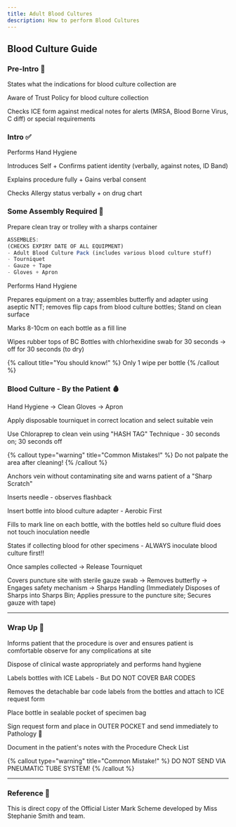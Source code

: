 ```yaml
---
title: Adult Blood Cultures
description: How to perform Blood Cultures
---
```


## Blood Culture Guide

### Pre-Intro 🧐

States what the indications for blood culture collection are

Aware of Trust Policy for blood culture collection

Checks ICE form against medical notes for alerts (MRSA, Blood Borne Virus, C diff) or special requirements

### Intro ✅

Performs Hand Hygiene

Introduces Self + Confirms patient identity (verbally, against notes, ID Band)

Explains procedure fully + Gains verbal consent

Checks Allergy status verbally + on drug chart

### Some Assembly Required 👷

Prepare clean tray or trolley with a sharps container

```js
ASSEMBLES:
(CHECKS EXPIRY DATE OF ALL EQUIPMENT)
- Adult Blood Culture Pack (includes various blood culture stuff)
- Tourniquet
- Gauze + Tape
- Gloves + Apron
```

Performs Hand Hygiene

Prepares equipment on a tray; assembles butterfly and adapter using aseptic NTT; removes flip caps from blood culture bottles; Stand on clean surface

Marks 8-10cm on each bottle as a fill line

Wipes rubber tops of BC Bottles with chlorhexidine swab for 30 seconds -> off for 30 seconds (to dry)

{% callout title="You should know!" %}
Only 1 wipe per bottle
{% /callout %}

### Blood Culture - By the Patient 🩸

Hand Hygiene -> Clean Gloves -> Apron

Apply disposable tourniquet in correct location and select suitable vein

Use Chloraprep to clean vein using "HASH TAG" Technique - 30 seconds on; 30 seconds off

{% callout type="warning" title="Common Mistakes!" %}
Do not palpate the area after cleaning!
{% /callout %}

Anchors vein without contaminating site and warns patient of a "Sharp Scratch"

Inserts needle - observes flashback

Insert bottle into blood culture adapter - Aerobic First

Fills to mark line on each bottle, with the bottles held so culture fluid does not touch inoculation needle

States if collecting blood for other specimens - ALWAYS inoculate blood culture first!!

Once samples collected -> Release Tourniquet

Covers puncture site with sterile gauze swab -> Removes butterfly -> Engages safety mechanism -> Sharps Handling (Immediately Disposes of Sharps into Sharps Bin; Applies pressure to the puncture site; Secures gauze with tape)

---

### Wrap Up 🎁

Informs patient that the procedure is over and ensures patient is comfortable observe for any complications at site

Dispose of clinical waste appropriately and performs hand hygiene

Labels bottles with ICE Labels - But DO NOT COVER BAR CODES

Removes the detachable bar code labels from the bottles and attach to ICE request form

Place bottle in sealable pocket of specimen bag

Sign request form and place in OUTER POCKET and send immediately to Pathology 🏃

Document in the patient's notes with the Procedure Check List

{% callout type="warning" title="Common Mistake!" %}
DO NOT SEND VIA PNEUMATIC TUBE SYSTEM!
{% /callout %}

---

### Reference 📖

This is direct copy of the Official Lister Mark Scheme developed by Miss Stephanie Smith and team. 

